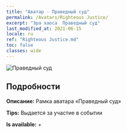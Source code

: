 ```yaml
---
title: "Аватар - Праведный суд"
permalink: /Avatars/Righteous Justice/
excerpt: "Эра хаоса  Праведный суд"
last_modified_at: 2021-06-15
locale: ru
ref: "Righteous Justice.md"
toc: false
classes: wide
---
```

 ![Праведный суд](/images/a/avatarFrame_74.png)

## Подробности

 **Описание:** Рамка аватара «Праведный суд» 

 **Tips:** Выдается за участие в событии 

 **Is available:**  + 

